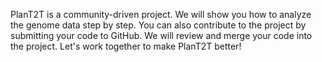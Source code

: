 PlanT2T is a community-driven project. We will show you how to analyze the genome data step by step. You can also contribute to the project by submitting your code to GitHub. We will review and merge your code into the project. Let's work together to make PlanT2T better!
